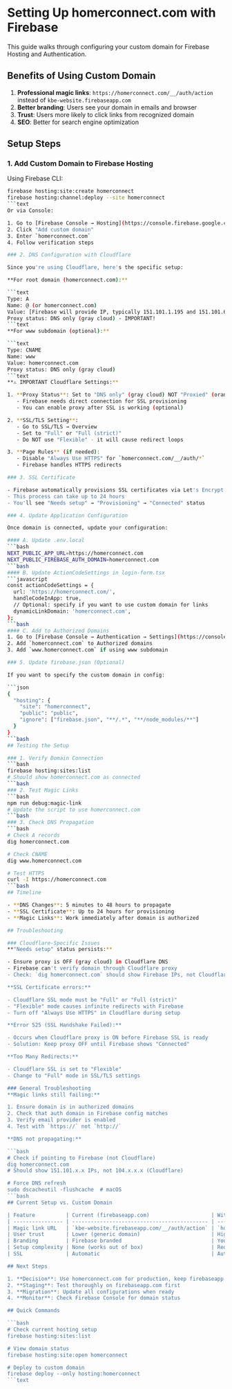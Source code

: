 # Setting Up homerconnect.com with Firebase

This guide walks through configuring your custom domain for Firebase Hosting and Authentication.

## Benefits of Using Custom Domain

1. **Professional magic links**: `https://homerconnect.com/__/auth/action` instead of `kbe-website.firebaseapp.com`
2. **Better branding**: Users see your domain in emails and browser
3. **Trust**: Users more likely to click links from recognized domain
4. **SEO**: Better for search engine optimization

## Setup Steps

### 1. Add Custom Domain to Firebase Hosting

Using Firebase CLI:

```bash
firebase hosting:site:create homerconnect
firebase hosting:channel:deploy --site homerconnect
```text
Or via Console:

1. Go to [Firebase Console → Hosting](https://console.firebase.google.com/project/kbe-website/hosting/sites)
2. Click "Add custom domain"
3. Enter `homerconnect.com`
4. Follow verification steps

### 2. DNS Configuration with Cloudflare

Since you're using Cloudflare, here's the specific setup:

**For root domain (homerconnect.com):**

```text
Type: A
Name: @ (or homerconnect.com)
Value: [Firebase will provide IP, typically 151.101.1.195 and 151.101.65.195]
Proxy status: DNS only (gray cloud) - IMPORTANT!
```text
**For www subdomain (optional):**

```text
Type: CNAME
Name: www
Value: homerconnect.com
Proxy status: DNS only (gray cloud)
```text
**⚠️ IMPORTANT Cloudflare Settings:**

1. **Proxy Status**: Set to "DNS only" (gray cloud) NOT "Proxied" (orange cloud)
   - Firebase needs direct connection for SSL provisioning
   - You can enable proxy after SSL is working (optional)

2. **SSL/TLS Setting**:
   - Go to SSL/TLS → Overview
   - Set to "Full" or "Full (strict)"
   - Do NOT use "Flexible" - it will cause redirect loops

3. **Page Rules** (if needed):
   - Disable "Always Use HTTPS" for `homerconnect.com/__/auth/*`
   - Firebase handles HTTPS redirects

### 3. SSL Certificate

- Firebase automatically provisions SSL certificates via Let's Encrypt
- This process can take up to 24 hours
- You'll see "Needs setup" → "Provisioning" → "Connected" status

### 4. Update Application Configuration

Once domain is connected, update your configuration:

#### A. Update .env.local
```bash
NEXT_PUBLIC_APP_URL=https://homerconnect.com
NEXT_PUBLIC_FIREBASE_AUTH_DOMAIN=homerconnect.com
```bash
#### B. Update ActionCodeSettings in login-form.tsx
```javascript
const actionCodeSettings = {
  url: 'https://homerconnect.com/',
  handleCodeInApp: true,
  // Optional: specify if you want to use custom domain for links
  dynamicLinkDomain: 'homerconnect.com',
};
```bash
#### C. Add to Authorized Domains
1. Go to [Firebase Console → Authentication → Settings](https://console.firebase.google.com/project/kbe-website/authentication/settings)
2. Add `homerconnect.com` to Authorized domains
3. Add `www.homerconnect.com` if using www subdomain

### 5. Update firebase.json (Optional)

If you want to specify the custom domain in config:

```json
{
  "hosting": {
    "site": "homerconnect",
    "public": "public",
    "ignore": ["firebase.json", "**/.*", "**/node_modules/**"]
  }
}
```bash
## Testing the Setup

### 1. Verify Domain Connection
```bash
firebase hosting:sites:list
# Should show homerconnect.com as connected
```bash
### 2. Test Magic Links
```bash
npm run debug:magic-link
# Update the script to use homerconnect.com
```bash
### 3. Check DNS Propagation
```bash
# Check A records
dig homerconnect.com

# Check CNAME
dig www.homerconnect.com

# Test HTTPS
curl -I https://homerconnect.com
```bash
## Timeline

- **DNS Changes**: 5 minutes to 48 hours to propagate
- **SSL Certificate**: Up to 24 hours for provisioning
- **Magic Links**: Work immediately after domain is authorized

## Troubleshooting

### Cloudflare-Specific Issues
**"Needs setup" status persists:**

- Ensure proxy is OFF (gray cloud) in Cloudflare DNS
- Firebase can't verify domain through Cloudflare proxy
- Check: `dig homerconnect.com` should show Firebase IPs, not Cloudflare IPs

**SSL Certificate errors:**

- Cloudflare SSL mode must be "Full" or "Full (strict)"
- "Flexible" mode causes infinite redirects with Firebase
- Turn off "Always Use HTTPS" in Cloudflare during setup

**Error 525 (SSL Handshake Failed):**

- Occurs when Cloudflare proxy is ON before Firebase SSL is ready
- Solution: Keep proxy OFF until Firebase shows "Connected"

**Too Many Redirects:**

- Cloudflare SSL is set to "Flexible"
- Change to "Full" mode in SSL/TLS settings

### General Troubleshooting
**Magic links still failing:**

1. Ensure domain is in authorized domains
2. Check that auth domain in Firebase config matches
3. Verify email provider is enabled
4. Test with `https://` not `http://`

**DNS not propagating:**

```bash
# Check if pointing to Firebase (not Cloudflare)
dig homerconnect.com
# Should show 151.101.x.x IPs, not 104.x.x.x (Cloudflare)

# Force DNS refresh
sudo dscacheutil -flushcache  # macOS
```bash
## Current Setup vs. Custom Domain

| Feature          | Current (firebaseapp.com)                    | With homerconnect.com             |
| ---------------- | -------------------------------------------- | --------------------------------- |
| Magic link URL   | `kbe-website.firebaseapp.com/__/auth/action` | `homerconnect.com/__/auth/action` |
| User trust       | Lower (generic domain)                       | Higher (your domain)              |
| Branding         | Firebase branded                             | Your brand                        |
| Setup complexity | None (works out of box)                      | Requires DNS setup                |
| SSL              | Automatic                                    | Automatic (after setup)           |

## Next Steps

1. **Decision**: Use homerconnect.com for production, keep firebaseapp.com for development
2. **Staging**: Test thoroughly on firebaseapp.com first
3. **Migration**: Update all configurations when ready
4. **Monitor**: Check Firebase Console for domain status

## Quick Commands

```bash
# Check current hosting setup
firebase hosting:sites:list

# View domain status
firebase hosting:site:open homerconnect

# Deploy to custom domain
firebase deploy --only hosting:homerconnect
```text
